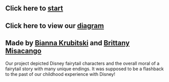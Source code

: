 ## Click here to [start](start.md)  
## Click here to view our [diagram](https://docs.google.com/drawings/d/128A-aXWMygN5W0xHZBGW3sGXk4K4_IPgk6Y6oPkj4UE/edit)  
## Made by [Bianna Krubitski](https://github.com/biannak6288) and [Brittany Misacango](https://github.com/brittanym3578)  
Our project depicted Disney fairytail characters and the overall moral of a fairytail story with  many unique endings. It was supposed to be a flashback to the past of our childhood experience with Disney!